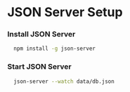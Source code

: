 # JSON Server Setup

### Install JSON Server
```bash
  npm install -g json-server
```

### Start JSON Server
```bash
  json-server --watch data/db.json
```